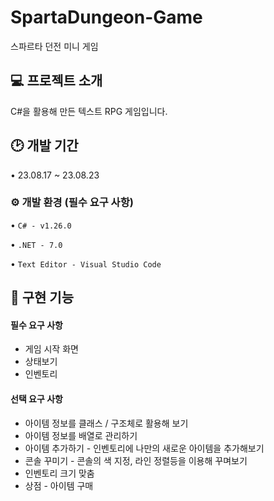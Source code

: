 # SpartaDungeon-Game
스파르타 던전 미니 게임




## 💻 프로젝트 소개
C#을 활용해 만든 텍스트 RPG 게임입니다.




## 🕑 개발 기간
• 23.08.17 ~ 23.08.23




### ⚙️ 개발 환경 (필수 요구 사항)
• ```C# - v1.26.0```


• ```.NET - 7.0```


• ```Text Editor - Visual Studio Code```




## 🔫 구현 기능
#### 필수 요구 사항
- 게임 시작 화면
- 상태보기
- 인벤토리


#### 선택 요구 사항
- 아이템 정보를 클래스 / 구조체로 활용해 보기
- 아이템 정보를 배열로 관리하기
- 아이템 추가하기 - 인벤토리에 나만의 새로운 아이템을 추가해보기
- 콘솔 꾸미기 -  콘솔의 색 지정, 라인 정렬등을 이용해 꾸며보기
- 인벤토리 크기 맞춤
- 상점 - 아이템 구매

